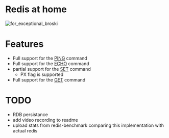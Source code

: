 # Redis at home

![for_exceptional_broski](https://github.com/theredditbandit/redis-at-home/assets/85390033/17cec56f-1ae6-46c0-b19e-99222e8ec942)



# Features

- Full support for the [PING](https://redis.io/commands/ping/) command
- Full support for the [ECHO](https://redis.io/commands/echo/) command
- partial support for the [SET](https://redis.io/commands/set/) command
    - PX flag is supported
- Full support for the [GET](https://redis.io/commands/get/) command


# TODO
 - RDB persistance
 - add video recording to readme
 - upload stats from redis-benchmark comparing this implementation with actual redis
